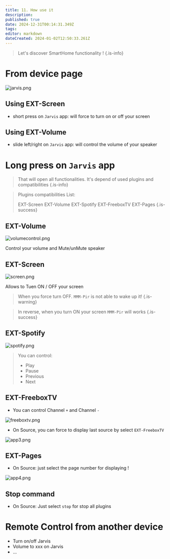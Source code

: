 ```yaml
---
title: 11. How use it
description: 
published: true
date: 2024-12-31T00:14:31.349Z
tags: 
editor: markdown
dateCreated: 2024-01-02T12:50:33.261Z
---
```


> Let's discover SmartHome functionality !
{.is-info}


# From device page

![jarvis.png](/resources/smarthome/jarvis.png)

## Using EXT-Screen

* short press on `Jarvis` app: 
will force to turn on or off your screen

## Using EXT-Volume

* slide left/right on `Jarvis` app:
will control the volume of your speaker

# Long press on `Jarvis` app

> That will open all functionalities.
> It's depend of used plugins and compatibilities
{.is-info}

> Plugins compatibilities List:
>
>  EXT-Screen
>  EXT-Volume
>  EXT-Spotify
>  EXT-FreeboxTV
>  EXT-Pages
{.is-success}


## EXT-Volume

![volumecontrol.png](/resources/smarthome/volumecontrol.png)

Control your volume and Mute/unMute speaker

## EXT-Screen

![screen.png](/resources/smarthome/screen.png)

Allows to Tuen ON / OFF your screen

> When you force turn OFF.
> `MMM-Pir` is not able to wake up it!
{.is-warning}

> In reverse, when you turn ON your screen
> `MMM-Pir` will works
{.is-success}


## EXT-Spotify

![spotify.png](/resources/smarthome/spotify.png)

> You can control:
>  * Play
>  * Pause
>  * Previous
>  * Next

 
## EXT-FreeboxTV
 
 * You can control Channel `+` and Channel `-`
 
 ![freeboxtv.png](/resources/smarthome/freeboxtv.png)
 
 * On Source, you can force to display last source by select `EXT-FreeboxTV`
 
 ![app3.png](/resources/smarthome/app3.png)
 
## EXT-Pages

 * On Source: just select the page number for displaying !

 ![app4.png](/resources/smarthome/app4.png)
 
## Stop command

 * On Source: Just select `stop` for stop all plugins
 
# Remote Control from another device

* Turn on/off Jarvis
* Volume to xxx on Jarvis
* ... 
